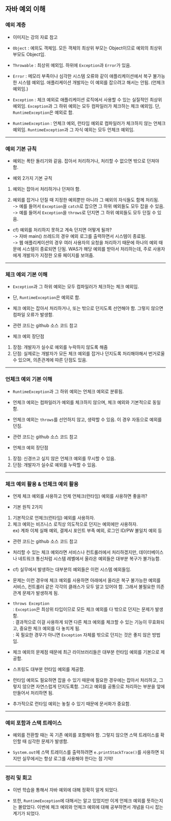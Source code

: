 ## 자바 예외 이해

### 예외 계층

- 이미지는 강의 자료 참고

- `Object` : 예외도 객체임. 모든 객체의 최상위 부모는 Object이므로 예외의 최상위 부모도 Object임.

- `Throwable` : 최상위 예외임. 하위에 `Exception`과 `Error`가 있음.

- `Error` : 메모리 부족이나 심각한 시스템 오류와 같이 애플리케이션에서 복구 불가능한 시스템 예외임. 애플리케이션 개발자는 이 예외를 잡으려고 해서는 안됨. (언체크 예외임.)

- `Exception` : 체크 예외로 애플리케이션 로직에서 사용할 수 있는 실질적인 최상위 예외임. `Exception`과 그 하위 예외는 모두 컴파일러가 체크하는 체크 예외임. 단, `RuntimeException`은 예외로 함.

- `RuntimeException` : 언체크 예외, 런타임 예외로 컴파일러가 체크하지 않는 언체크 예외임. `RuntimeException`과 그 자식 예외는 모두 언체크 예외임.

---

### 예외 기본 규칙

- 예외는 폭탄 돌리기와 같음. 잡아서 처리하거나, 처리할 수 없으면 밖으로 던져야 함.

- 예외 2가지 기본 규칙

1. 예외는 잡아서 처리하거나 던져야 함.

2. 예외를 잡거나 던질 때 지정한 예외뿐만 아니라 그 예외의 자식들도 함께 처리됨.<br/>
   -> 예를 들어서 `Exception`을 `catch`로 잡으면 그 하위 예외들도 모두 잡을 수 있음.<br/>
   -> 예를 들어서 `Exception`을 `throws`로 던지면 그 하위 예외들도 모두 던질 수 있음.

- cf) 예외를 처리하지 못하고 계속 던지면 어떻게 될까?<br/>
  -> 자바 main() 쓰레드의 경우 예외 로그를 출력하면서 시스템이 종료됨.<br/>
  -> 웹 애플리케이션의 경우 여러 사용자의 요청을 처리하기 때문에 하나의 예외 때문에 시스템이 종료되면 단됨. WAS가 해당 예외를 받아서 처리하는데, 주로 사용자에게 개발자가 지정한 오류 페이지를 보여줌.

---

### 체크 예외 기본 이해

- `Exception`과 그 하위 예외는 모두 컴파일러가 체크하는 체크 예외임.

- 단, `RuntimeException`은 예외로 함.

- 체크 예외는 잡아서 처리하거나, 또는 밖으로 던지도록 선언해야 함. 그렇지 않으면 컴파일 오류가 발생함.

- 관련 코드는 github 소스 코드 참고

- 체크 예외 장단점

1. 장점: 개발자가 실수로 예외를 누락하지 않도록 해줌
2. 단점: 실제로는 개발자가 모든 체크 예외를 잡거나 던지도록 처리해야해서 번거로울 수 있으며, 의존관계에 따른 단점도 있음.

---

### 언체크 예외 기본 이해

- `RuntimeException`과 그 하위 예외는 언체크 예외로 분류됨.

- 언체크 예외는 컴파일러가 예외를 체크하지 않으며, 체크 예외와 기본적으로 동일함.

- 언체크 예외는 `throws`를 선언하지 않고, 생략할 수 있음. 이 경우 자동으로 예외를 던짐.

- 관련 코드는 github 소스 코드 참고

- 언체크 예외 장단점

1. 장점: 신경쓰고 싶지 않은 언체크 예외를 무시할 수 있음.
2. 단점: 개발자가 실수로 예외를 누락할 수 있음.

---

### 체크 예외 활용 & 언체크 예외 활용

- 언제 체크 예외를 사용하고 언제 언체크(런타임) 예외를 사용하면 좋을까?

- 기본 원칙 2가지

1. 기본적으로 언체크(런타임) 예외를 사용하자.
2. 체크 예외는 비즈니스 로직상 의도적으로 던지는 예외에만 사용하자.<br/>
   ex) 계좌 이체 실패 예외, 결제시 포인트 부족 예외, 로그인 ID/PW 불일치 예외 등

- 관련 코드는 github 소스 코드 참고

- 처리할 수 있는 체크 예외라면 서비스나 컨트롤러에서 처리하겠지만, 데이터베이스나 네트워크 통신처럼 시스템 레벨에서 올라온 예외들은 대부분 복구가 불가능함.<br/>

- cf) 실무에서 발생하는 대부분의 예외들은 이런 시스템 예외들임.

- 문제는 이런 경우에 체크 예외를 사용하면 아래에서 올라온 복구 불가능한 예외를 서비스, 컨트롤러 같은 각각의 클래스가 모두 알고 있어야 함. 그래서 불필요한 의존관계 문제가 발생하게 됨.

- `throws Exception`<br/>
  : `Exception`은 최상위 타입이므로 모든 체크 예외를 다 밖으로 던지는 문제가 발생함.<br/>
  : 결과적으로 이걸 사용하게 되면 다른 체크 예외를 체크할 수 있는 기능이 무효화되고, 중요한 체크 예외를 다 놓치게 됨.<br/>
  : 꼭 필요한 경우가 아니면 `Exception` 자체를 밖으로 던지는 것은 좋지 않은 방법임.

- 체크 예외의 문제점 때문에 최근 라이브러리들은 대부분 런타임 예외를 기본으로 제공함.

- 스프링도 대부분 런타임 예외를 제공함.

- 런타임 예외도 필요하면 잡을 수 있기 때문에 필요한 경우에는 잡아서 처리하고, 그렇지 않으면 자연스럽게 던지도록함. 그리고 예외를 공통으로 처리하는 부분을 앞에 만들어서 처리하면 됨.

- 추가적으로 런타임 예외는 놓칠 수 있기 때문에 문서화가 중요함.

---

### 예외 포함과 스택 트레이스

- 예외를 전환할 때는 꼭 기존 예외를 포함해야 함. 그렇지 않으면 스택 트레이스를 확인할 때 심각한 문제가 발생함.

- `System.out`에 스택 트레이스를 출력하려면 `e.printStackTrace()`를 사용하면 되지만 실무에서는 항상 로그를 사용해야 한다는 점 기억!

---

### 정리 및 회고

- 이번 학습을 통해서 자바 예외에 대해 정확히 알게 되었다.

- 또한, `RuntimeException`에 대해서는 알고 있었지만 이게 언체크 예외를 뜻하는지는 몰랐었다. 이번에 체크 예외와 언체크 예외에 대해 공부하면서 개념을 다시 잡는 계기가 되었다.
